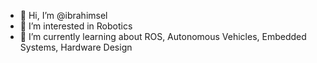 - 👋 Hi, I’m @ibrahimsel
- 👀 I’m interested in Robotics
- 🌱 I’m currently learning about ROS, Autonomous Vehicles, Embedded Systems, Hardware Design
